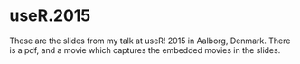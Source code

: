# useR.2015
These are the slides from my talk at useR! 2015 in Aalborg, Denmark. There is a pdf, and a movie which captures the embedded movies in the slides.
